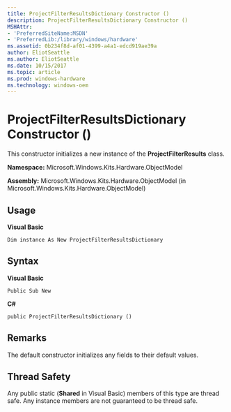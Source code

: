 ```yaml
---
title: ProjectFilterResultsDictionary Constructor ()
description: ProjectFilterResultsDictionary Constructor ()
MSHAttr:
- 'PreferredSiteName:MSDN'
- 'PreferredLib:/library/windows/hardware'
ms.assetid: 0b234f8d-af01-4399-a4a1-edcd919ae39a
author: EliotSeattle
ms.author: EliotSeattle
ms.date: 10/15/2017
ms.topic: article
ms.prod: windows-hardware
ms.technology: windows-oem
---
```


# ProjectFilterResultsDictionary Constructor ()


This constructor initializes a new instance of the **ProjectFilterResults** class.

**Namespace:** Microsoft.Windows.Kits.Hardware.ObjectModel

**Assembly:** Microsoft.Windows.Kits.Hardware.ObjectModel (in Microsoft.Windows.Kits.Hardware.ObjectModel)

## <span id="Usage"></span><span id="usage"></span><span id="USAGE"></span>Usage


**Visual Basic**

`Dim instance As New ProjectFilterResultsDictionary`

## <span id="Syntax"></span><span id="syntax"></span><span id="SYNTAX"></span>Syntax


**Visual Basic**

`Public Sub New`

**C#**

`public ProjectFilterResultsDictionary ()`

## <span id="Remarks"></span><span id="remarks"></span><span id="REMARKS"></span>Remarks


The default constructor initializes any fields to their default values.

## <span id="Thread_Safety"></span><span id="thread_safety"></span><span id="THREAD_SAFETY"></span>Thread Safety


Any public static (**Shared** in Visual Basic) members of this type are thread safe. Any instance members are not guaranteed to be thread safe.

 

 






